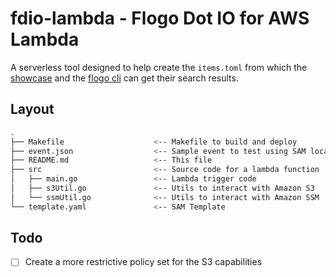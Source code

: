 # fdio-lambda - Flogo Dot IO for AWS Lambda

A serverless tool designed to help create the `items.toml` from which the [showcase](https://tibcosoftware.github.io/flogo/showcases/) and the [flogo cli](https://github.com/TIBCOSoftware/flogo-cli) can get their search results.

## Layout
```bash
.
├── Makefile                    <-- Makefile to build and deploy
├── event.json                  <-- Sample event to test using SAM local
├── README.md                   <-- This file
├── src                         <-- Source code for a lambda function
│   ├── main.go                 <-- Lambda trigger code
│   ├── s3Util.go               <-- Utils to interact with Amazon S3
│   └── ssmUtil.go              <-- Utils to interact with Amazon SSM
└── template.yaml               <-- SAM Template
```

## Todo
- [ ] Create a more restrictive policy set for the S3 capabilities